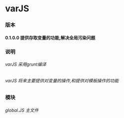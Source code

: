 # varJS

### 版本
#### 0.1.0.0 提供存取变量的功能,解决全局污染问题

### 说明
######  varJS 采用grunt编译
######  varJS 将来主要提供对变量的操作,和提供对模板操作的功能

### 模块
######  global.JS 主文件

